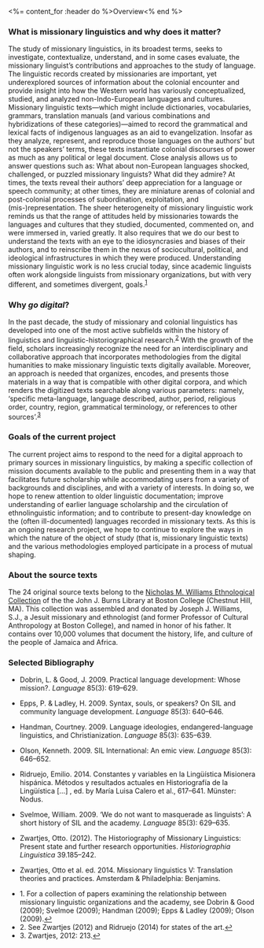 <%= content_for :header do %>Overview<% end %>

### What is missionary linguistics and why does it matter?

The study of missionary linguistics, in its broadest terms, seeks to
investigate,  contextualize, understand, and in some cases evaluate, the
missionary linguist’s contributions and approaches to the study of
language. The linguistic records created by missionaries are important,
yet underexplored sources of information about the colonial encounter
and provide insight into how the Western world has variously
conceptualized, studied, and analyzed non-Indo-European languages and
cultures. Missionary linguistic texts—which might include dictionaries,
vocabularies, grammars, translation manuals (and various combinations
and hybridizations of these categories)—aimed to record the grammatical
and lexical facts of indigenous languages as an aid to evangelization.
Insofar as they analyze, represent, and reproduce those languages on the
authors’ but not the speakers’ terms, these texts instantiate colonial
discourses of power as much as any political or legal document. Close
analysis allows us to answer questions such as: What about non-European
languages shocked, challenged, or puzzled missionary linguists? What did
they admire? At times, the texts reveal their authors’ deep appreciation
for a language or speech community; at other times, they are miniature
arenas of colonial and post-colonial processes of subordination,
exploitation, and (mis-)representation. The sheer heterogeneity of
missionary linguistic work reminds us that the range of attitudes held
by missionaries towards the languages and cultures that they studied,
documented, commented on, and were immersed in, varied greatly. It also
requires that we do our best to understand the texts with an eye to the
idiosyncrasies and biases of their authors, and to reinscribe them in
the nexus of sociocultural, political, and ideological infrastructures
in which they were produced. Understanding missionary linguistic work is
no less crucial today, since academic linguists often work alongside
linguists from missionary organizations, but with very different, and
sometimes divergent, goals.<sup><a href="#fn1" id="ref1">1</a></sup>

### Why _go digital_?

In the past decade, the study of missionary and colonial linguistics has
developed into one of the most active subfields within the history of
linguistics and linguistic-historiographical research.<sup><a href="#fn2" id="ref2">2</a></sup>
With the growth of the field, scholars increasingly recognize the need for an
interdisciplinary and collaborative approach that incorporates
methodologies from the digital humanities to make missionary linguistic
texts digitally available. Moreover, an approach is needed that
organizes, encodes, and presents those materials in a way that is
compatible with other digital corpora, and which renders the digitized
texts searchable along various parameters: namely, ‘specific
meta-language, language described, author, period, religious order,
country, region, grammatical terminology, or references to other
sources’.<sup><a href="#fn3" id="ref3">3</a></sup>

### Goals of the current project

The current project aims to respond to the need for a digital approach
to primary sources in missionary linguistics, by making a specific
collection of mission documents available to the public and presenting
them in a way that facilitates future scholarship while accommodating
users from a variety of backgrounds and disciplines, and with a variety
of interests. In doing so, we hope to renew attention to older
linguistic documentation; improve understanding of earlier language
scholarship and the circulation of ethnolinguistic information; and to
contribute to present-day knowledge on the (often ill-documented)
languages recorded in missionary texts. As this is an ongoing research
project, we hope to continue to explore the ways in which the nature of
the object of study (that is, missionary linguistic texts) and the
various methodologies employed participate in a process of mutual
shaping.

### About the source texts

The 24 original source texts belong to
the <a href="http://www.bc.edu/libraries/collections/collinfo/a-zlist/rarebooks.html" target="_blank">Nicholas M. Williams Ethnological Collection</a> of the the John J.
Burns Library at Boston College (Chestnut Hill, MA). This collection was
assembled and donated by Joseph J. Williams, S.J., a Jesuit missionary
and ethnologist (and former Professor of Cultural Anthropology at Boston
College), and named in honor of his father. It contains over 10,000
volumes that document the history, life, and culture of the people of
Jamaica and Africa.

### Selected Bibliography

* Dobrin, L. & Good, J. 2009. Practical language development: Whose mission?. *Language* 85(3): 619–629.

* Epps, P. & Ladley, H. 2009. Syntax, souls, or speakers? On SIL and community language development.
  *Language* 85(3): 640–646.

* Handman, Courtney. 2009. Language ideologies, endangered-language linguistics, and Christianization.
  *Language* 85(3): 635–639.

* Olson, Kenneth. 2009. SIL International: An emic view. *Language* 85(3): 646–652.

* Ridruejo, Emilio. 2014. Constantes y variables en la Lingüística Misionera hispánica. Métodos y resultados
  actuales en Historiografía de la Lingüística [...] , ed. by María Luisa Calero et al., 617–641. Münster:
  Nodus.

* Svelmoe, William. 2009. ‘We do not want to masquerade as linguists’: A short history of SIL and the academy.
  *Language* 85(3): 629–635.

* Zwartjes, Otto. (2012). The Historiography of Missionary Linguistics: Present state and further research
  opportunities. *Historiographia Linguistica* 39.185–242.

* Zwartjes, Otto et al. ed. 2014. Missionary linguistics V: Translation theories and practices. Amsterdam &
  Philadelphia: Benjamins.



<ul class="footnote-list">
<li id="fn1">1. For a collection of papers examining the relationship between missionary linguistic
    organizations
    and the academy, see Dobrin & Good (2009); Svelmoe (2009); Handman (2009); Epps & Ladley (2009); Olson
    (2009).<a href="#ref1" title="Jump back to footnote 1 in the text.">↩</a></li>
<li id="fn2">2. See Zwartjes (2012) and Ridruejo (2014) for states of the
    art.<a href="#ref2" title="Jump back to footnote 2 in the text.">↩</a></li>
<li id="fn3">3. Zwartjes, 2012: 213.<a href="#ref3" title="Jump back to footnote 3 in the text.">↩</a></li>
</ul>
